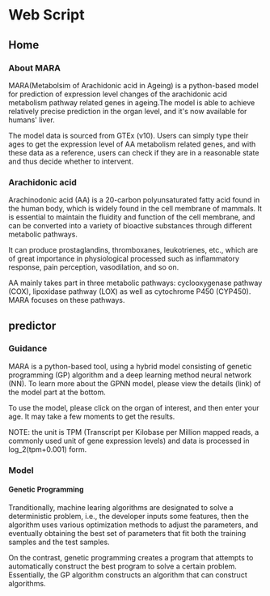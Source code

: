 # Web Script

## Home

### About MARA

MARA(Metabolsim of Arachidonic acid in Ageing) is a python-based model for prediction of expression level changes of the arachidonic acid metabolism pathway related genes in ageing.The model is able to achieve relatively precise prediction in the organ level, and it's now available for humans' liver. 

The model data is sourced from GTEx (v10). Users can simply type their ages to get the expression level of AA metabolism related genes, and with these data as a reference, users can check if they are in a reasonable state and thus decide whether to intervent.

### Arachidonic acid

Arachinodonic acid (AA) is a 20-carbon polyunsaturated fatty acid found in the human body, which is widely found in the cell membrane of mammals. It is essential to maintain the fluidity and function of the cell membrane, and can be converted into a variety of bioactive substances through different metabolic pathways.

It can produce prostaglandins, thromboxanes, leukotrienes, etc., which are of great importance in physiological processed such as inflammatory response, pain perception, vasodilation, and so on. 

AA mainly takes part in three metabolic pathways: cyclooxygenase pathway (COX), lipoxidase pathway (LOX) as well as cytochrome P450 (CYP450). MARA focuses on these pathways.

## predictor

### Guidance

MARA is a python-based tool, using a hybrid model consisting of genetic programming (GP) algorithm and a deep learning method neural network (NN). To learn more about the GPNN model, please view the details (link) of the model part at the bottom.

To use the model, please click on the organ of interest, and then enter your age. It may take a few moments to get the results.

NOTE: the unit is TPM (Transcript per Kilobase per Million mapped reads, a commonly used unit of gene expression levels) and data is processed in log_2(tpm+0.001) form. 

### Model

#### Genetic Programming

Tranditionally, machine learing algorithms are designated to solve a deterministic problem, i.e., the developer inputs some features, then the algorithm uses various optimization methods to adjust the parameters, and eventually obtaining the best set of parameters that fit both the training samples and the test samples. 

On the contrast, genetic programming creates a program that attempts to automatically construct the best program to solve a certain problem. Essentially, the GP algorithm constructs an algorithm that can construct algorithms.